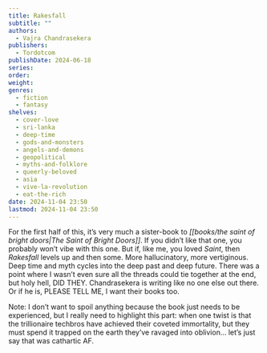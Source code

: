 ```yaml
---
title: Rakesfall
subtitle: ""
authors:
  - Vajra Chandrasekera
publishers:
  - Tordotcom
publishDate: 2024-06-18
series: 
order: 
weight: 
genres:
  - fiction
  - fantasy
shelves:
  - cover-love
  - sri-lanka
  - deep-time
  - gods-and-monsters
  - angels-and-demons
  - geopolitical
  - myths-and-folklore
  - queerly-beloved
  - asia
  - vive-la-revolution
  - eat-the-rich
date: 2024-11-04 23:50
lastmod: 2024-11-04 23:50
---
```

For the first half of this, it’s very much a sister-book to *[[books/the saint of bright doors|The Saint of Bright Doors]]*. If you didn’t like that one, you probably won’t vibe with this one. But if, like me, you loved *Saint*, then *Rakesfall* levels up and then some. More hallucinatory, more vertiginous. Deep time and myth cycles into the deep past and deep future. There was a point where I wasn’t even sure all the threads could tie together at the end, but holy hell, DID THEY. Chandrasekera is writing like no one else out there. Or if he is, PLEASE TELL ME, I want their books too.

Note: I don’t want to spoil anything because the book just needs to be experienced, but I really need to highlight this part: when one twist is that the trillionaire techbros have achieved their coveted immortality, but they must spend it trapped on the earth they’ve ravaged into oblivion… let’s just say that was cathartic AF.